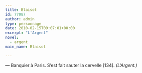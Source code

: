 ```yaml
---
title: Blaisot
id: 77087
author: admin
type: personnage
date: 2010-02-15T09:07:01+00:00
excerpt: "L'Argent"
novel:
  - argent
main_name: Blaisot

---
```

**—** Banquier à Paris. S&rsquo;est fait sauter la cervelle [134]. _(L&rsquo;Argent.)_